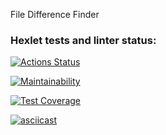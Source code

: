 File Difference Finder

### Hexlet tests and linter status:
[![Actions Status](https://github.com/denbon05/backend-project-lvl2/workflows/hexlet-check/badge.svg)](https://github.com/denbon05/backend-project-lvl2/actions)

[![Maintainability](https://api.codeclimate.com/v1/badges/a5c40ba67538b7e12433/maintainability)](https://codeclimate.com/github/denbon05/backend-project-lvl2/maintainability)

[![Test Coverage](https://api.codeclimate.com/v1/badges/a5c40ba67538b7e12433/test_coverage)](https://codeclimate.com/github/denbon05/backend-project-lvl2/test_coverage)

[![asciicast](https://asciinema.org/a/siKC3lP19boWFgEYrzvfEh99y.svg)](https://asciinema.org/a/siKC3lP19boWFgEYrzvfEh99y)
